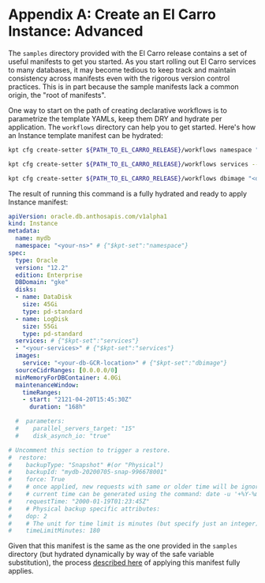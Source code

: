 # Appendix A: Create an El Carro Instance: Advanced

The `samples` directory provided with the El Carro release contains a set of
useful manifests to get you started. As you start rolling out El Carro services
to many databases, it may become tedious to keep track and maintain consistency
across manifests even with the rigorous version control practices. This is in
part because the sample manifests lack a common origin, the "root of
manifests".

One way to start on the path of creating declarative workflows is to parametrize
the template YAMLs, keep them DRY and hydrate per application. The `workflows`
directory can help you to get started. Here's how an Instance template manifest
can be hydrated:

```sh
kpt cfg create-setter ${PATH_TO_EL_CARRO_RELEASE}/workflows namespace "<your-ns>"

kpt cfg create-setter ${PATH_TO_EL_CARRO_RELEASE}/workflows services --type array --field spec.services

kpt cfg create-setter ${PATH_TO_EL_CARRO_RELEASE}/workflows dbimage "<db-GCR-location>"
```

The result of running this command is a fully hydrated and ready to apply
Instance manifest:

```yaml
apiVersion: oracle.db.anthosapis.com/v1alpha1
kind: Instance
metadata:
  name: mydb
  namespace: "<your-ns>" # {"$kpt-set":"namespace"}
spec:
  type: Oracle
  version: "12.2"
  edition: Enterprise
  DBDomain: "gke"
  disks:
  - name: DataDisk
    size: 45Gi
    type: pd-standard
  - name: LogDisk
    size: 55Gi
    type: pd-standard
  services: # {"$kpt-set":"services"}
  - "<your-services>" # {"$kpt-set":"services"}
  images:
    service: "<your-db-GCR-location>" # {"$kpt-set":"dbimage"}
  sourceCidrRanges: [0.0.0.0/0]
  minMemoryForDBContainer: 4.0Gi
  maintenanceWindow:
    timeRanges:
    - start: "2121-04-20T15:45:30Z"
      duration: "168h"

  #  parameters:
  #    parallel_servers_target: "15"
  #    disk_asynch_io: "true"

# Uncomment this section to trigger a restore.
#  restore:
#    backupType: "Snapshot" #(or "Physical")
#    backupId: "mydb-20200705-snap-996678001"
#    force: True
#    # once applied, new requests with same or older time will be ignored,
#    # current time can be generated using the command: date -u '+%Y-%m-%dT%H:%M:%SZ'
#    requestTime: "2000-01-19T01:23:45Z"
#    # Physical backup specific attributes:
#    dop: 2
#    # The unit for time limit is minutes (but specify just an integer).
#    timeLimitMinutes: 180
```

Given that this manifest is the same as the one provided in the `samples`
directory (but hydrated dynamically by way of the safe variable substitution),
the process [described here](../provision/config.md)
of applying this manifest fully applies.
